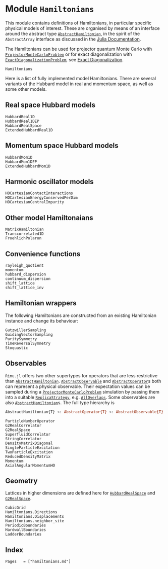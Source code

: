 # Module `Hamiltonians`

This module contains definitions of Hamiltonians, in particular specific
physical models of interest. These are organised by means of an interface
around the abstract type [`AbstractHamiltonian`](@ref), in the spirit of the
`AbstractArray` interface as discussed in the [Julia Documentation](https://docs.julialang.org/en/v1/manual/interfaces/).

The Hamiltonians can be used for projector quantum Monte Carlo with [`ProjectorMonteCarloProblem`](@ref) or for exact diagonalization with [`ExactDiagonalizationProblem`](@ref), see [Exact Diagonalization](@ref).

```@docs
Hamiltonians
```

Here is a list of fully implemented model Hamiltonians. There are several variants
of the Hubbard model in real and momentum space, as well as some other models.

## Real space Hubbard models
```@docs
HubbardReal1D
HubbardReal1DEP
HubbardRealSpace
ExtendedHubbardReal1D
```

## Momentum space Hubbard models
```@docs
HubbardMom1D
HubbardMom1DEP
ExtendedHubbardMom1D
```

## Harmonic oscillator models
```@docs
HOCartesianContactInteractions
HOCartesianEnergyConservedPerDim
HOCartesianCentralImpurity
```

## Other model Hamiltonaians
```@docs
MatrixHamiltonian
Transcorrelated1D
FroehlichPolaron
```

## Convenience functions
```@docs
rayleigh_quotient
momentum
hubbard_dispersion
continuum_dispersion
shift_lattice
shift_lattice_inv
```

## Hamiltonian wrappers
The following Hamiltonians are constructed from an existing
Hamiltonian instance and change its behaviour:
```@docs
GutzwillerSampling
GuidingVectorSampling
ParitySymmetry
TimeReversalSymmetry
Stoquastic
```

## Observables
`Rimu.jl` offers two other supertypes for operators that are less 
restrictive than [`AbstractHamiltonian`](@ref). 
[`AbstractObservable`](@ref) and [`AbstractOperator`](@ref)s both
can represent a physical observable. Their expectation values can be sampled during a [`ProjectorMonteCarloProblem`](@ref) simulation by 
passing them into a suitable [`ReplicaStrategy`](@ref), e.g. 
[`AllOverlaps`](@ref). Some observables are also [`AbstractHamiltonian`](@ref)s. The full type hierarchy is
```julia
AbstractHamiltonian{T} <: AbstractOperator{T} <: AbstractObservable{T}
```

```@docs
ParticleNumberOperator
G2RealCorrelator
G2RealSpace
SuperfluidCorrelator
StringCorrelator
DensityMatrixDiagonal
SingleParticleExcitation
TwoParticleExcitation
ReducedDensityMatrix
Momentum
AxialAngularMomentumHO
```

## Geometry

Lattices in higher dimensions are defined here for [`HubbardRealSpace`](@ref) and [`G2RealSpace`](@ref).

```@docs
CubicGrid
Hamiltonians.Directions
Hamiltonians.Displacements
Hamiltonians.neighbor_site
PeriodicBoundaries
HardwallBoundaries
LadderBoundaries
```

## Index
```@index
Pages   = ["hamiltonians.md"]
```
